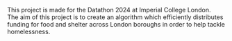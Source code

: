 This project is made for the Datathon 2024 at Imperial College London.<br /> 
The aim of this project is to create an algorithm which efficiently distributes funding for food and shelter across London boroughs in order to help tackle homelessness. 
